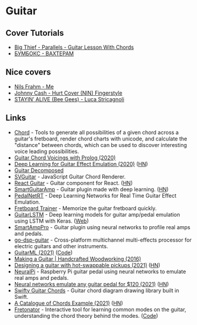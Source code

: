 # Guitar

## Cover Tutorials

- [Big Thief - Parallels - Guitar Lesson With Chords](https://www.youtube.com/watch?v=aidxwUYb91Q)
- [БУМБОКС - ВАХТЕРАМ](https://www.youtube.com/watch?v=ot7KvOhLNgk)

## Nice covers

- [Nils Frahm - Me](https://www.youtube.com/watch?v=3hHB4YhnATQ)
- [Johnny Cash - Hurt Cover (NIN) Fingerstyle](https://www.youtube.com/watch?v=8LU-kq19V3Y)
- [STAYIN’ ALIVE (Bee Gees) - Luca Stricagnoli](https://www.youtube.com/watch?v=buH9qCgK_Qk)

## Links

- [Chord](https://github.com/pcorey/chord) - Tools to generate all possibilities of a given chord across a guitar's fretboard, render chord charts with unicode, and calculate the "distance" between chords, which can be used to discover interesting voice leading possibilities.
- [Guitar Chord Voicings with Prolog (2020)](http://www.petecorey.com/blog/2020/04/21/guitar-chord-voicings-with-prolog/)
- [Deep Learning for Guitar Effect Emulation (2020)](https://teddykoker.com/2020/05/deep-learning-for-guitar-effect-emulation/) ([HN](https://news.ycombinator.com/item?id=23141191))
- [Guitar Decomposed](https://bartoszmilewski.com/2020/05/24/guitar-decomposed-1-weird-logic-behind-tuning/)
- [SVGuitar](https://github.com/omnibrain/svguitar) - JavaScript Guitar Chord Renderer.
- [React Guitar](https://react-guitar.com/) - Guitar component for React. ([HN](https://news.ycombinator.com/item?id=23921478))
- [SmartGuitarAmp](https://github.com/keyth72/SmartGuitarAmp) - Guitar plugin made with deep learning. ([HN](https://news.ycombinator.com/item?id=24740266))
- [PedalNetRT](https://github.com/keyth72/PedalNetRT) - Deep Learning Networks for Real Time Guitar Effect Emulation.
- [Fretboard Trainer](https://fretboard-trainer.netlify.app/) - Memorize the guitar fretboard quickly.
- [GuitarLSTM](https://github.com/GuitarML/GuitarLSTM) - Deep learning models for guitar amp/pedal emulation using LSTM with Keras. ([Web](https://guitarml.com/))
- [SmartAmpPro](https://github.com/GuitarML/SmartAmpPro) - Guitar plugin using neural networks to profile real amps and pedals.
- [go-dsp-guitar](https://github.com/andrepxx/go-dsp-guitar) - Cross-platform multichannel multi-effects processor for electric guitars and other instruments.
- [GuitarML (2021)](https://blog.zakjost.com/post/guitarml/) ([Code](https://github.com/GuitarML/SmartGuitarAmp))
- [Making a Guitar | Handcrafted Woodworking (2016)](https://www.youtube.com/watch?v=sAeXskZHC2o)
- [Designing a guitar with hot-swappable pickups (2021)](https://www.staycaffeinated.com/2021/05/02/designing-a-guitar-with-hot-swappable-pickups) ([HN](https://news.ycombinator.com/item?id=27017176))
- [NeuralPi](https://github.com/GuitarML/NeuralPi) - Raspberry Pi guitar pedal using neural networks to emulate real amps and pedals.
- [Neural networks emulate any guitar pedal for $120 (2021)](https://hackaday.com/2021/05/30/neural-networks-emulate-any-guitar-pedal-for-120/) ([HN](https://news.ycombinator.com/item?id=27342509))
- [Swifty Guitar Chords](https://github.com/BeauNouvelle/SwiftyGuitarChords) - Guitar chord diagram drawing library built in Swift.
- [A Catalogue of Chords Example (2021)](https://jpreston.xyz/a-catalogue-of-chords-example.html) ([HN](https://news.ycombinator.com/item?id=28365015))
- [Fretonator](https://www.fretonator.com/) - Interactive tool for learning common modes on the guitar, understanding the chord theory behind the modes. ([Code](https://github.com/whitep4nth3r/fretonator))
